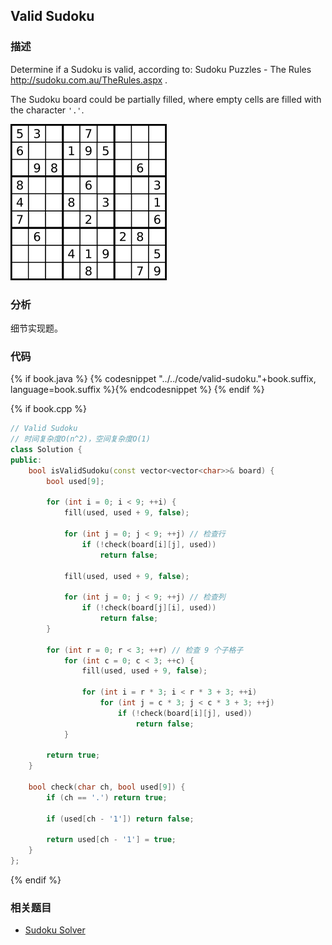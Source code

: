 ## Valid Sudoku


### 描述

Determine if a Sudoku is valid, according to: Sudoku Puzzles - The Rules <http://sudoku.com.au/TheRules.aspx> .

The Sudoku board could be partially filled, where empty cells are filled with the character `'.'`.

![Valid Sudoku](../../images/sudoku.png)


### 分析

细节实现题。


### 代码

{% if book.java %}
{% codesnippet "../../code/valid-sudoku."+book.suffix, language=book.suffix %}{% endcodesnippet %}
{% endif %}

{% if book.cpp %}
```cpp
// Valid Sudoku
// 时间复杂度O(n^2)，空间复杂度O(1)
class Solution {
public:
    bool isValidSudoku(const vector<vector<char>>& board) {
        bool used[9];

        for (int i = 0; i < 9; ++i) {
            fill(used, used + 9, false);

            for (int j = 0; j < 9; ++j) // 检查行
                if (!check(board[i][j], used))
                    return false;

            fill(used, used + 9, false);

            for (int j = 0; j < 9; ++j) // 检查列
                if (!check(board[j][i], used))
                    return false;
        }

        for (int r = 0; r < 3; ++r) // 检查 9 个子格子
            for (int c = 0; c < 3; ++c) {
                fill(used, used + 9, false);

                for (int i = r * 3; i < r * 3 + 3; ++i)
                    for (int j = c * 3; j < c * 3 + 3; ++j)
                        if (!check(board[i][j], used))
                            return false;
            }

        return true;
    }

    bool check(char ch, bool used[9]) {
        if (ch == '.') return true;

        if (used[ch - '1']) return false;

        return used[ch - '1'] = true;
    }
};
```
{% endif %}


### 相关题目

* [Sudoku Solver](sudoku-solver.md)
